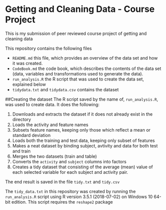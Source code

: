 # Getting and Cleaning Data - Course Project

This is my submission of peer reviewed course project of getting and cleaning data

This repository contains the following files
* `README.md` this file, which provides an overview of the data set and how it was created.
* `CodeBook.md` the code book, which describes the contents of the data set (data, variables and transformations used to generate the data).
* `run_analysis.R` the R script that was used to create the data set, explained below
* `tidydata.txt` and `tidydata.csv` contains the dataset

##Creating the dataset
The R script saved by the name of, `run_analysis.R`, was used to create data. It does the following:

1. Downloads and extracts the dataset if it does not already exist in the directory
2. Loads the activity and feature names
3. Subsets feature names, keeping only those which reflect a mean or standard deviation
3. Loads both the training and test data, keeping only subset of features
4. Makes a neat dataset by binding subject, avtivity and data for both test and train
5. Merges the two datasets (train and table)
6. Converts the `activity` and `subject` columns into factors
7. Creates a tidy dataset that consisting of the average (mean) value of each
   selected variable for each subject and activity pair.

The end result is saved in the file `tidy.txt` and `tidy.csv`

The `tidy_data.txt` in this repository was created by running the `run_analysis.R` script using R version 3.5.1 (2018-07-02) on Windows 10 64-bit edition.
This script requires the `reshape2` package
